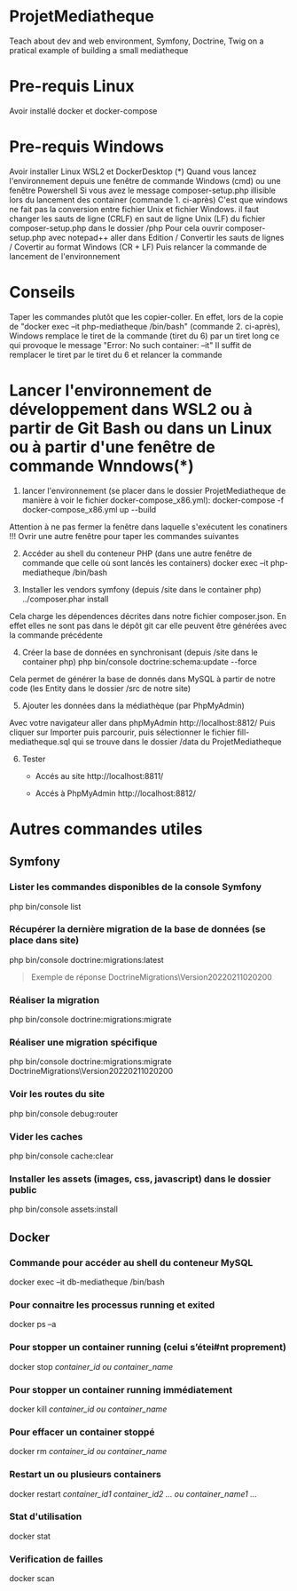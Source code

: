 # ProjetMediatheque
Teach about dev and web environment, Symfony, Doctrine, Twig on a pratical example of building a small mediatheque

# Pre-requis Linux
Avoir installé docker et docker-compose

# Pre-requis Windows
Avoir installer Linux WSL2 et DockerDesktop
(*) Quand vous lancez l'environnement depuis une fenêtre de commande Windows (cmd) ou une fenêtre Powershell 
Si vous avez le message composer-setup.php illisible lors du lancement des container (commande 1. ci-après)
C'est que windows ne fait pas la conversion entre fichier Unix et fichier Windows.
il faut changer les sauts de ligne (CRLF) en saut de ligne Unix (LF) du fichier composer-setup.php dans le dossier /php
Pour cela ouvrir composer-setup.php avec notepad++ aller dans Edition / Convertir les sauts de lignes / Covertir au format Windows (CR + LF)
Puis relancer la commande de lancement de l'environnement

# Conseils 
Taper les commandes plutôt que les copier-coller. En effet, lors de la copie de "docker exec –it php-mediatheque /bin/bash" (commande 2. ci-après),
Windows remplace le tiret de la commande (tiret du 6) par un tiret long ce qui provoque le message "Error: No such container: –it" 
Il suffit de remplacer le tiret par le tiret du 6 et relancer la commande

# Lancer l'environnement de développement dans WSL2 ou à partir de Git Bash ou dans un Linux ou à partir d'une fenêtre de commande Wnndows(*)

1. lancer l'environnement (se placer dans le dossier ProjetMediatheque de manière à voir le fichier docker-compose_x86.yml):
docker-compose -f docker-compose_x86.yml up --build

Attention à ne pas fermer la fenêtre dans laquelle s'exécutent les conatiners !!! 
Ovrir une autre fenêtre pour taper les commandes suivantes

2. Accéder au shell du conteneur PHP (dans une autre fenêtre de commande que celle où sont lancés les containers)
docker exec –it php-mediatheque /bin/bash

3. Installer les vendors symfony (depuis /site dans le container php)
../composer.phar install

Cela charge les dépendences décrites dans notre fichier composer.json. 
En effet elles ne sont pas dans le dépôt git car elle peuvent être générées avec la commande précédente

4. Créer la base de données en synchronisant (depuis /site dans le container php) 
php bin/console doctrine:schema:update --force

Cela permet de générer la base de donnés dans MySQL à partir de notre code (les Entity dans le dossier /src de notre site)

5. Ajouter les données dans la médiathèque (par PhpMyAdmin) 

Avec votre navigateur aller dans phpMyAdmin http://localhost:8812/
Puis cliquer sur Importer puis parcourir, puis sélectionner le fichier fill-mediatheque.sql qui se trouve dans le dossier /data du ProjetMediatheque

6. Tester

    - Accés au site http://localhost:8811/

    - Accés à PhpMyAdmin http://localhost:8812/

# Autres commandes utiles

## Symfony

### Lister les commandes disponibles de la console Symfony
php bin/console list

### Récupérer la dernière migration de la base de données (se place dans site) 
php bin/console doctrine:migrations:latest
> Exemple de réponse DoctrineMigrations\Version20220211020200

### Réaliser la migration
php bin/console doctrine:migrations:migrate

### Réaliser une migration spécifique
php bin/console doctrine:migrations:migrate DoctrineMigrations\Version20220211020200

### Voir les routes du site
php bin/console debug:router

### Vider les caches 
php bin/console cache:clear

### Installer les assets (images, css, javascript) dans le dossier public
php bin/console assets:install

## Docker 

### Commande pour accéder au shell du conteneur MySQL
docker exec –it db-mediatheque /bin/bash

### Pour connaitre les processus running et exited
docker ps –a

### Pour stopper un container running (celui s’étei#nt proprement)
docker stop *container_id ou container_name*

### Pour stopper un container running immédiatement
docker kill *container_id ou container_name*

### Pour effacer un container stoppé
docker rm *container_id ou container_name*

### Restart un ou plusieurs containers
docker restart *container_id1 container_id2 ... ou container_name1 ...*

### Stat d'utilisation
docker stat

### Verification de failles
docker scan
